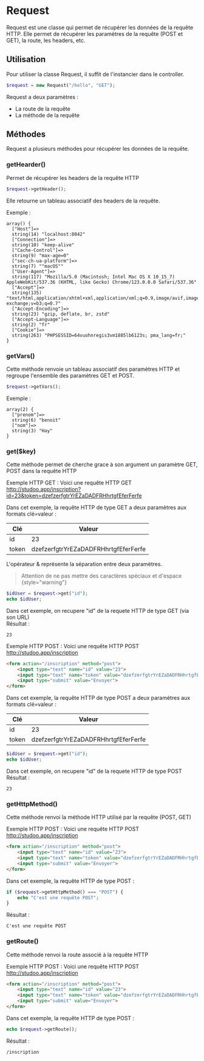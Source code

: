 # Request

Request est une classe qui permet de récupérer les données de la requête HTTP. 
Elle permet de récupérer les paramètres de la requête (POST et GET), la route, les headers, etc.

## Utilisation

Pour utiliser la classe Request, il suffit de l'instancier dans le controller.

```php
$request = new Request("/hello", "GET");
```

Request a deux paramètres :
- La route de la requête
- La méthode de la requête

## Méthodes

Request a plusieurs méthodes pour récupérer les données de la requête.

### getHearder()
Permet de récupérer les headers de la requête HTTP

```php
$request->getHeader();
```
Elle retourne un tableau associatif des headers de la requête.

Exemple :

```
array() {
  ["Host"]=>
  string(14) "localhost:8042"
  ["Connection"]=>
  string(10) "keep-alive"
  ["Cache-Control"]=>
  string(9) "max-age=0"
  ["sec-ch-ua-platform"]=>
  string(7) ""macOS""
  ["User-Agent"]=>
  string(117) "Mozilla/5.0 (Macintosh; Intel Mac OS X 10_15_7) AppleWebKit/537.36 (KHTML, like Gecko) Chrome/123.0.0.0 Safari/537.36"
  ["Accept"]=>
  string(135) "text/html,application/xhtml+xml,application/xml;q=0.9,image/avif,image/webp,image/apng,*/*;q=0.8,application/signed-exchange;v=b3;q=0.7"
  ["Accept-Encoding"]=>
  string(23) "gzip, deflate, br, zstd"
  ["Accept-Language"]=>
  string(2) "fr"
  ["Cookie"]=>
  string(263) "PHPSESSID=64vuohnregis3vm1885lb6123s; pma_lang=fr;"
}
```

### getVars()
Cette méthode renvoie un tableau associatif des paramètres HTTP et regroupe l'ensemble des paramètres GET et POST.

```php
$request->getVars();
```

Exemple :

```
array(2) {
  ["prenom"]=>
  string(6) "benoit"
  ["nom"]=>
  string(3) "Hay"
}
```

### get($key)
Cette méthode permet de cherche grace à son argument un paramètre GET, POST dans la requête HTTP

Exemple HTTP GET : 
Voici une requête HTTP GET http://studoo.app/inscription?id=23&token=dzefzerfgtrYrEZaDADFRHhrtgfEferFerfe

Dans cet exemple, la requête HTTP de type GET a deux paramètres aux formats clé=valeur :

| Clé   | Valeur |
|-------|--------|
| id    | 23     |
| token | dzefzerfgtrYrEZaDADFRHhrtgfEferFerfe |

L'opérateur & représente la séparation entre deux paramètres.

> Attention de ne pas mettre des caractères spéciaux et d'espace
{style="warning"}

```php
$idUser = $request->get("id");
echo $idUser;
```
Dans cet exemple, on recupere "id" de la requete HTTP de type GET (via son URL) \
Résultat :
```
23
```

Exemple HTTP POST :
Voici une requête HTTP POST http://studoo.app/inscription

```html
<form action="/inscription" method="post">
    <input type="text" name="id" value="23">
    <input type="text" name="token" value="dzefzerfgtrYrEZaDADFRHhrtgfEferFerfe">
    <input type="submit" value="Envoyer">
</form>
```

Dans cet exemple, la requête HTTP de type POST a deux paramètres aux formats clé=valeur :

| Clé   | Valeur |
|-------|--------|
| id    | 23     |
| token | dzefzerfgtrYrEZaDADFRHhrtgfEferFerfe |

```php
$idUser = $request->get("id");
echo $idUser;
``` 
Dans cet exemple, on recupere "id" de la requete HTTP de type POST \
Résultat :
```
23
```

### getHttpMethod()
Cette méthode renvoi la méthode HTTP utilisé par la requête (POST, GET)

Exemple HTTP POST :
Voici une requête HTTP POST http://studoo.app/inscription

```html
<form action="/inscription" method="post">
    <input type="text" name="id" value="23">
    <input type="text" name="token" value="dzefzerfgtrYrEZaDADFRHhrtgfEferFerfe">
    <input type="submit" value="Envoyer">
</form>
```

Dans cet exemple, la requête HTTP de type POST :

```php
if ($request->getHttpMethod() === "POST") {
    echo "C'est une requête POST";
}
```
Résultat :
```
C'est une requête POST
```

### getRoute()
Cette méthode renvoi la route associé à la requête HTTP

Exemple HTTP POST :
Voici une requête HTTP POST http://studoo.app/inscription

```html
<form action="/inscription" method="post">
    <input type="text" name="id" value="23">
    <input type="text" name="token" value="dzefzerfgtrYrEZaDADFRHhrtgfEferFerfe">
    <input type="submit" value="Envoyer">
</form>
```

Dans cet exemple, la requête HTTP de type POST :

```php
echo $request->getRoute();
```
Résultat :
```
/inscription
```
